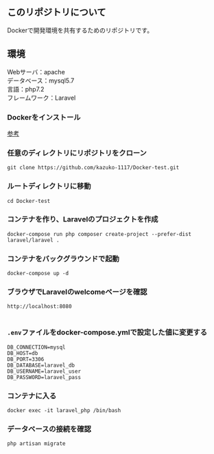 ## このリポジトリについて
 Dockerで開発環境を共有するためのリポジトリです。

## 環境
Webサーバ：apache  
データベース：mysql5.7  
言語：php7.2  
フレームワーク：Laravel  

### Dockerをインストール
[参考](https://qiita.com/ama_keshi/items/b4c47a4aca5d48f2661c)
### 任意のディレクトリにリポジトリをクローン
```
git clone https://github.com/kazuko-1117/Docker-test.git
```

### ルートディレクトリに移動
```console
cd Docker-test
```
### コンテナを作り、Laravelのプロジェクトを作成
```console
docker-compose run php composer create-project --prefer-dist laravel/laravel .
```
### コンテナをバックグラウンドで起動
```console
docker-compose up -d
```
### ブラウザでLaravelのwelcomeページを確認
`http://localhost:8080`
<br />
<br />
### `.env`ファイルをdocker-compose.ymlで設定した値に変更する
```
DB_CONNECTION=mysql
DB_HOST=db
DB_PORT=3306
DB_DATABASE=laravel_db
DB_USERNAME=laravel_user
DB_PASSWORD=laravel_pass
```

### コンテナに入る
```console
docker exec -it laravel_php /bin/bash
```
### データベースの接続を確認
```console
php artisan migrate
```







